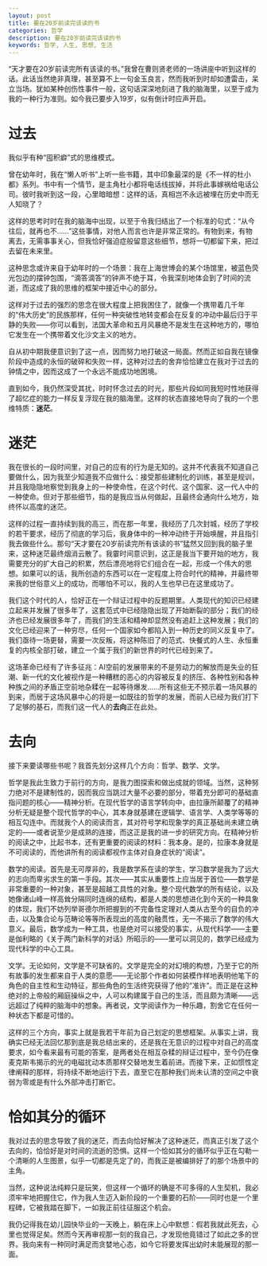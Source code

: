 ```yaml
---
layout: post
title: 要在20岁前读完该读的书
categories: 哲学
description: 要在20岁前读完该读的书
keywords: 哲学, 人生, 思想, 生活
---
```

“天才要在20岁前读完所有该读的书。”我曾在曹则贤老师的一场讲座中听到这样的话。此话当然绝非真理，甚至算不上一句金玉良言，然而我听到时却如遭雷击，呆立当场。犹如某种创伤性事件一般，这句话深深地刻进了我的脑海里，以至于成为我的一种行为准则。如今我已要步入19岁，似有倒计时应声开启。

# 过去

我似乎有种“囤积癖”式的思维模式。

曾在幼年时，我在“懒人听书”上听一些书籍，其中印象最深的是《不一样的杜小都》系列。书中有一个情节，是主角杜小都将电话线拔掉，并将此事嫁祸给电话公司。彼时我听到这一段，心里暗暗想：这样的话，真相岂不永远被埋在历史中而无人知晓了？

这样的思考时时在我的脑海中出现，以至于令我归结出了一个标准的句式：“从今往后，就再也不……”这些事情，对他人而言也许是非常正常的。有物到来，有物离去，无需事事关心，但我恰好强迫症般留意这些细节，想将一切都留下来，把过去留在未来里。

这种思念或许来自于幼年时的一个场景：我在上海世博会的某个场馆里，被蓝色荧光包边的摆钟包围，“滴答滴答”的钟声不绝于耳，令我深刻地体会到了时间的流逝，而这成了我的思维的框架中接近中心的部分。

这样对于过去的强烈的思念在很大程度上把我困住了，就像一个携带着几千年的“伟大历史”的民族那样，任何一种突破性地转变都会在反复的冲动中最后归于平静的失败——你可以看到，法国大革命和五月风暴绝不是发生在这种地方的，哪怕它发生在一个携带着文化沙文主义的地方。

自从初中期我便意识到了这一点，因而努力地打破这一局面。然而正如自我在镜像阶段中造成的永恒的破碎和失败一样，这种对过去的舍弃恰恰建立在我对于过去的钟情之中，因而这成了一个永远不能成功地困境。

直到如今，我仍然深受其扰，时时怀念过去的时光，那些片段如同我短时性地获得了超忆症的能力一样反复浮现在我的脑海里。这样的状态直接地导向了我的一个思维特质：**迷茫**。

# 迷茫

我在很长的一段时间里，对自己的应有的行为是无知的。这并不代表我不知道自己要做什么，因为我至少知道我不应做什么：接受那些建制化的训练，甚至是规训，并且我隐隐地察觉到我身上的一种使命性，在这个时代、这个国家、这一代人中的一种使命。但对于那些细节，指的是我应当从何做起，且最终会通向什么地方，始终怀以高度的迷茫。

这样的过程一直持续到我的高三，而在那一年里，我经历了几次封城，经历了学校的若干要求，经历了彻底的学习后，我身体中的一种冲动终于开始唤醒，并且指引我去做些什么。那句“天才要在20岁前读完所有该读的书”猛然又回到我的脑子里来，这种迷茫最终烟消云散了。我霎时间意识到，这正是我当下要开始的地方，我需要充分的扩大自己的积累，然后漂亮地将它们组合在一起，形成一个伟大的思想。如果可以的话，我所创造的东西可以在一定程度上符合时代的精神，并最终带来我的世俗意义上的成功，而哪怕不可以，我的人生也早已在这里成功了。

我们这个时代的人，恰好正在一个辩证过程中的反题期里。人类现代的知识已经建立起来并发展了很多年了，这套范式中已经隐隐出现了开始断裂的部分；我们的经济也已经发展很多年了，而我们的生活和精神却显然没有追赶上这种发展；我们的文化已经迎来了一种穷尽，任何一个国家如今都陷入到一种历史的同义反复中了。我们亟待一场更替，需要一次反叛，将这种陈旧了的范式、快餐式的人生、永恒重复的内核全部打破，建立一个属于我们的新世界的时代已经到来了。

这场革命已经有了许多征兆：AI空前的发展带来的不是劳动力的解放而是失业的狂潮、新一代的文化被视作是一种糟糕的恶心的内容被反复的挤压、各种性别和各种种族之间的矛盾正空前地杂糅在一起等待爆发……所有这些无不预示着一场风暴的到来，而居于这场风暴中心的将是一如既往的哲学的发展，而前人已经为我们打下了足够的基石，而我们这一代人的**去向**正在此处。

# 去向

接下来要读哪些书呢？我首先划分这样几个方向：哲学、数学、文学。

哲学是我此生致力于前行的方向，是我力图探索和做出成就的领域。当然，这种努力绝对不是建制性的，因而我应当跳过大量不必要的部分，带着充分即可的基础直指问题的核心——精神分析。在现代哲学的语言学转向中，由拉康所颠覆了的精神分析无疑是整个现代哲学的中心，其本身就基建在逻辑学、语言学、人类学等等的相互勾连中。而就我个人的阅读而言，其对符号学和现象学的真正基础尚未建立确定的——或者说至少是成熟的连接，而这正是我的进一步的研究方向。在精神分析的阅读之中，比起书本，还有更重要的阅读的材料：我本身。是的，拉康本身就是不可阅读的，而他讲所有的阅读都视作主体对自身症状的“阅读”。

数学的阅读。首先是无可厚非的，我是数学系在读的学生，学习数学是我为了远大的志向而卑劣求生的第一手段。其次——其实从重要性上应当居于首位——数学是非常重要的一种对象，甚至是超越工具性的对象。整个现代数学的所有结论，以及她像诸山峰一样高耸分隔同时连绵的结构，都是人类的思想进化到今天的一种具象的体现，我们不妨列举哥德尔所把握到的不完备性定理对人类从古至今的自负的冲击，以及集合论与范畴论等等所表现出的高度的融贯性，无一不揭示了数学的伟大意义。最后，数学成为一种工具，也是绝对可以接受的事实，从现代科学——主要是伽利略的《关于两门新科学的对话》所昭示的——里可以洞见的，数学已经成为现代科学的中心工具。

文学。无论如何，文学是不可缺省的。文学是完全的对幻境的构想，乃至于它的所有故事的发生都来自于人类的意愿——无论那个作者如何装模作样地表明他笔下的角色的自主性和生动特征，那些角色的生活终究获得了他的“准许”。而正是在这种绝对的上帝般的厢庭操纵之中，人可以构建属于自己的生活，而且颇为清晰——远远超过了纯粹的脑海中的想象。再者说，文学阅读作为一种乐趣，割舍它在任何一种状态下都是可惜的。

这样的三个方向，事实上就是我若干年前为自己划定的思想框架。从事实上讲，我确实已经无法回忆那到底是我总结出来的，还是我在无意识的过程中对自己的高度要求，如今看来最有可能的答案，是两者处在相互杂糅的辩证过程中，至今仍在像麦克斯韦揭示的光的电磁扰动本质那样交替地发生着前进。而接下来，正如惯性定律阐释的那样，将持续不断地运行下去，直至它在那种我们尚未认清的空间之中衰弱为零或是有什么外部冲击打断它。

# 恰如其分的循环

我对过去的思念导致了我的迷茫，而去向恰好解决了这种迷茫，而真正引发了这个去向的，恰恰好是对时间的流逝的恐惧。这样一个恰如其分的循环似乎正在勾勒一个清晰的人生图景，似乎一切都是先定了的，而我正是被编排好了的那个场景中的主角。

当然，这种说法纯粹只是玩笑，但这样一个循环的确是不可多得的人生契机，我必须牢牢地把握住它，作为我人生迈入新阶段的一个重要的石阶——同时也是一个里程碑，它被我踏在脚下，一如我正前往征服这个机会。

我仍记得我在幼儿园快毕业的一天晚上，躺在床上心中默想：假若我就此死去，心里也觉得足矣。然而今天再审视那一刻的我自己，才发现他竟错过了如此之多的世界。我向来有一种同时满足而贪婪地心态，如今它将要发挥出幼时未能展现的那一面。
